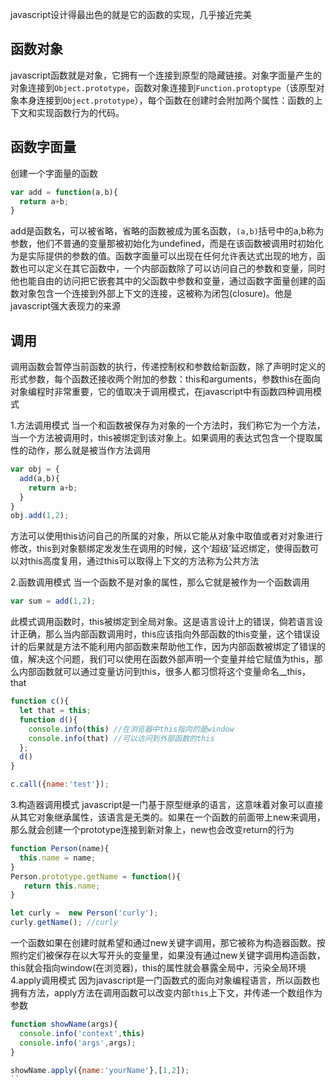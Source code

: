 javascript设计得最出色的就是它的函数的实现，几乎接近完美


## 函数对象
javascript函数就是对象，它拥有一个连接到原型的隐藏链接。对象字面量产生的对象连接到`Object.prototype`，函数对象连接到`Function.protoptype`（该原型对象本身连接到`Object.prototype`），每个函数在创建时会附加两个属性：函数的上下文和实现函数行为的代码。


## 函数字面量
创建一个字面量的函数
```js
var add = function(a,b){
  return a+b;
}

```
add是函数名，可以被省略，省略的函数被成为匿名函数，`(a,b)`括号中的a,b称为参数，他们不普通的变量那被初始化为undefined，而是在该函数被调用时初始化为是实际提供的参数的值。函数字面量可以出现在任何允许表达式出现的地方，函数也可以定义在其它函数中，一个内部函数除了可以访问自己的参数和变量，同时他也能自由的访问把它嵌套其中的父函数中参数和变量，通过函数字面量创建的函数对象包含一个连接到外部上下文的连接，这被称为闭包(closure)。他是javascript强大表现力的来源


## 调用
调用函数会暂停当前函数的执行，传递控制权和参数给新函数，除了声明时定义的形式参数，每个函数还接收两个附加的参数：this和arguments，参数this在面向对象编程时非常重要，它的值取决于调用模式，在javascript中有函数四种调用模式

1.方法调用模式
当一个和函数被保存为对象的一个方法时，我们称它为一个方法，当一个方法被调用时，this被绑定到该对象上。如果调用的表达式包含一个提取属性的动作，那么就是被当作方法调用
```js
var obj = {
  add(a,b){
    return a+b;
  }
}
obj.add(1,2);
```
方法可以使用this访问自己的所属的对象，所以它能从对象中取值或者对对象进行修改，this到对象额绑定发发生在调用的时候，这个‘超级’延迟绑定，使得函数可以对this高度复用，通过this可以取得上下文的方法称为公共方法

2.函数调用模式
当一个函数不是对象的属性，那么它就是被作为一个函数调用
```js
var sum = add(1,2);
```
此模式调用函数时，this被绑定到全局对象。这是语言设计上的错误，倘若语言设计正确，那么当内部函数调用时，this应该指向外部函数的this变量，这个错误设计的后果就是方法不能利用内部函数来帮助他工作，因为内部函数被绑定了错误的值，解决这个问题，我们可以使用在函数外部声明一个变量并给它赋值为this，那么内部函数就可以通过变量访问到this，很多人都习惯将这个变量命名__this，that
```js
function c(){
  let that = this;
  function d(){
    console.info(this) //在浏览器中this指向的是window
    console.info(that) //可以访问到外部函数的this
  };
  d()
}

c.call({name:'test'}); 
```
3.构造器调用模式
javascript是一门基于原型继承的语言，这意味着对象可以直接从其它对象继承属性，该语言是无类的。如果在一个函数的前面带上new来调用，那么就会创建一个prototype连接到新对象上，new也会改变return的行为
```js
function Person(name){
  this.name = name;
}
Person.prototype.getName = function(){
   return this.name;
}

let curly =  new Person('curly');
curly.getName(); //curly
```
一个函数如果在创建时就希望和通过new关键字调用，那它被称为构造器函数。按照约定们被保存在以大写开头的变量里，如果没有通过new关键字调用构造函数，this就会指向window(在浏览器)，this的属性就会暴露全局中，污染全局环境
4.apply调用模式
因为javascript是一门函数式的面向对象编程语言，所以函数也拥有方法，apply方法在调用函数可以改变内部`this`上下文，并传递一个数组作为参数
```js
function showName(args){
  console.info('context',this)
  console.info('args',args);
}

showName.apply({name:'yourName'},[1,2]);
``




